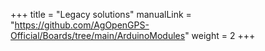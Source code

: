 +++
title = "Legacy solutions"
manualLink = "https://github.com/AgOpenGPS-Official/Boards/tree/main/ArduinoModules"
weight = 2
+++
